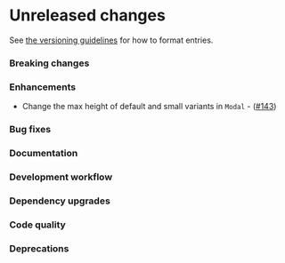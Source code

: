 # Unreleased changes

See [the versioning guidelines](VERSIONING.md) for how to format entries.

### Breaking changes

### Enhancements

-   Change the max height of default and small variants in `Modal` - ([#143](https://github.com/FieldLevel/FieldLevelPlaybook/pull/143))

### Bug fixes

### Documentation

### Development workflow

### Dependency upgrades

### Code quality

### Deprecations
